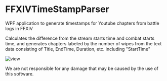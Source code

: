 # FFXIVTimeStampParser
WPF application to generate timestamps for Youtube chapters from battle logs in FFXIV

Calculates the difference from the stream starts time and combat starts time, and generates chapters labeled by the number of wipes from the text data consisting of Title, EndTime, Duration, etc. including "StartTime"

![view](https://user-images.githubusercontent.com/9674834/132863275-4299251e-045a-4ee6-b493-b0318ea61da3.gif)

We are not responsible for any damage that may be caused by the use of this software.
